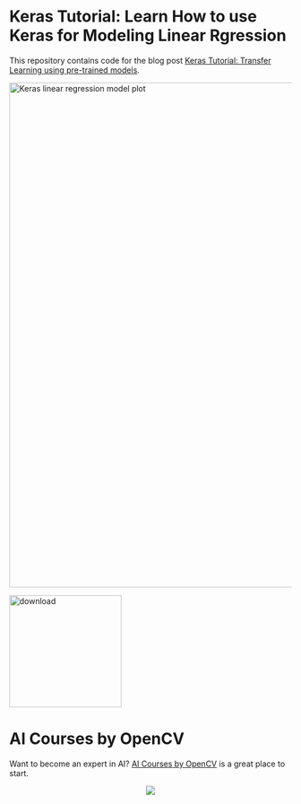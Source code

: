# Keras Tutorial: Learn How to use Keras for Modeling Linear Rgression
This repository contains code for the blog post [Keras Tutorial: Transfer Learning using pre-trained models](https://learnopencv.com/learn-how-to-use-keras-for-modeling-linear-regression/).

<img src="https://learnopencv.com/wp-content/uploads/2023/01/keras-linear-regression-model-plot.png" alt="Keras linear regression model plot" width="900">

[<img src="https://learnopencv.com/wp-content/uploads/2022/07/download-button-e1657285155454.png" alt="download" width="200">](https://www.dropbox.com/scl/fo/82jb6vb3twfbymy8ccqse/h?dl=0&rlkey=yaspqkvny9p2d6x2n72mvs737)


# AI Courses by OpenCV

Want to become an expert in AI? [AI Courses by OpenCV](https://opencv.org/courses/) is a great place to start. 

<a href="https://opencv.org/courses/">
<p align="center"> 
<img src="https://www.learnopencv.com/wp-content/uploads/2020/04/AI-Courses-By-OpenCV-Github.png">
</p>
</a>
